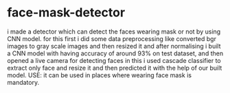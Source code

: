 # face-mask-detector
i made a detector which can detect the faces wearing mask or not by using CNN model.
for this first i did some data preprocessing like converted bgr images to gray scale images and then resized it and after normalising i built a CNN model with having accuracy of around 93% on test dataset, and then opened a live camera for detecting faces in this i used cascade classifier to extract only face and resize it and then predicted it with the help of our built model.
USE: it can be used in places where wearing face mask is mandatory. 
